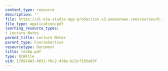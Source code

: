 ```yaml
---
content_type: resource
description: ''
file: https://ol-ocw-studio-app-production.s3.amazonaws.com/courses/6-336j-introduction-to-numerical-simulation-sma-5211-fall-2003/176914834032f0c2438eb23cf185a65f_lec8a.pdf
file_type: application/pdf
learning_resource_types:
- Lecture Notes
parent_title: Lecture Notes
parent_type: CourseSection
resourcetype: Document
title: lec8a.pdf
type: OCWFile
uid: 17691483-4032-f0c2-438e-b23cf185a65f
---
```

